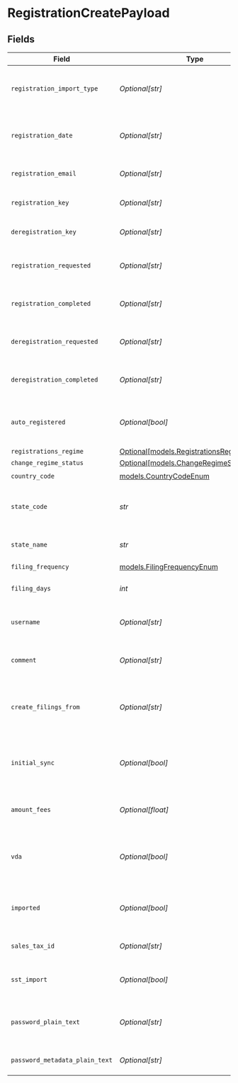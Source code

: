 # RegistrationCreatePayload


## Fields

| Field                                                                            | Type                                                                             | Required                                                                         | Description                                                                      |
| -------------------------------------------------------------------------------- | -------------------------------------------------------------------------------- | -------------------------------------------------------------------------------- | -------------------------------------------------------------------------------- |
| `registration_import_type`                                                       | *Optional[str]*                                                                  | :heavy_minus_sign:                                                               | Specifies this is a regular jurisdiction registration import.                    |
| `registration_date`                                                              | *Optional[str]*                                                                  | :heavy_minus_sign:                                                               | The date when the registration was created. Format: YYYY-MM-DD.                  |
| `registration_email`                                                             | *Optional[str]*                                                                  | :heavy_minus_sign:                                                               | Email address associated with the registration.                                  |
| `registration_key`                                                               | *Optional[str]*                                                                  | :heavy_minus_sign:                                                               | A unique key assigned to the registration.                                       |
| `deregistration_key`                                                             | *Optional[str]*                                                                  | :heavy_minus_sign:                                                               | A unique key assigned for deregistration.                                        |
| `registration_requested`                                                         | *Optional[str]*                                                                  | :heavy_minus_sign:                                                               | Timestamp when the registration was requested.                                   |
| `registration_completed`                                                         | *Optional[str]*                                                                  | :heavy_minus_sign:                                                               | Timestamp when the registration was completed.                                   |
| `deregistration_requested`                                                       | *Optional[str]*                                                                  | :heavy_minus_sign:                                                               | Timestamp when deregistration was requested.                                     |
| `deregistration_completed`                                                       | *Optional[str]*                                                                  | :heavy_minus_sign:                                                               | Timestamp when the deregistration was completed.                                 |
| `auto_registered`                                                                | *Optional[bool]*                                                                 | :heavy_minus_sign:                                                               | Indicates whether the registration was completed automatically.                  |
| `registrations_regime`                                                           | [Optional[models.RegistrationsRegimeEnum]](../models/registrationsregimeenum.md) | :heavy_minus_sign:                                                               | N/A                                                                              |
| `change_regime_status`                                                           | [Optional[models.ChangeRegimeStatusEnum]](../models/changeregimestatusenum.md)   | :heavy_minus_sign:                                                               | N/A                                                                              |
| `country_code`                                                                   | [models.CountryCodeEnum](../models/countrycodeenum.md)                           | :heavy_check_mark:                                                               | N/A                                                                              |
| `state_code`                                                                     | *str*                                                                            | :heavy_check_mark:                                                               | The state/province code where the registration applies.                          |
| `state_name`                                                                     | *str*                                                                            | :heavy_check_mark:                                                               | The name of the state/province.                                                  |
| `filing_frequency`                                                               | [models.FilingFrequencyEnum](../models/filingfrequencyenum.md)                   | :heavy_check_mark:                                                               | N/A                                                                              |
| `filing_days`                                                                    | *int*                                                                            | :heavy_check_mark:                                                               | The number of days before the filing deadline.                                   |
| `username`                                                                       | *Optional[str]*                                                                  | :heavy_minus_sign:                                                               | Username for accessing tax registration details.                                 |
| `comment`                                                                        | *Optional[str]*                                                                  | :heavy_minus_sign:                                                               | Additional comments related to the registration.                                 |
| `create_filings_from`                                                            | *Optional[str]*                                                                  | :heavy_minus_sign:                                                               | The date from which filings should be created. should start (YYYY-MM-DD).        |
| `initial_sync`                                                                   | *Optional[bool]*                                                                 | :heavy_minus_sign:                                                               | Indicates whether an initial synchronization should be performed.                |
| `amount_fees`                                                                    | *Optional[float]*                                                                | :heavy_minus_sign:                                                               | The amount of fees associated with the registration.                             |
| `vda`                                                                            | *Optional[bool]*                                                                 | :heavy_minus_sign:                                                               | Indicates whether a Voluntary Disclosure Agreement (VDA) applies.                |
| `imported`                                                                       | *Optional[bool]*                                                                 | :heavy_minus_sign:                                                               | Whether the registration was imported from another system.                       |
| `sales_tax_id`                                                                   | *Optional[str]*                                                                  | :heavy_minus_sign:                                                               | The sales tax ID associated with the registration.                               |
| `sst_import`                                                                     | *Optional[bool]*                                                                 | :heavy_minus_sign:                                                               | Indicates whether the registration is an SST Import.                             |
| `password_plain_text`                                                            | *Optional[str]*                                                                  | :heavy_minus_sign:                                                               | The plaintext password for accessing the tax registration account.               |
| `password_metadata_plain_text`                                                   | *Optional[str]*                                                                  | :heavy_minus_sign:                                                               | Metadata related to the password.                                                |